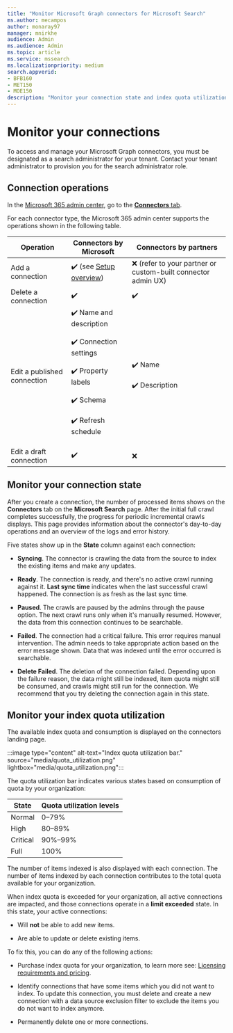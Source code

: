 ```yaml
---
title: "Monitor Microsoft Graph connectors for Microsoft Search"
ms.author: mecampos
author: monaray97
manager: mnirkhe
audience: Admin
ms.audience: Admin
ms.topic: article
ms.service: mssearch
ms.localizationpriority: medium
search.appverid:
- BFB160
- MET150
- MOE150
description: "Monitor your connection state and index quota utilization."
---
```


# Monitor your connections

To access and manage your Microsoft Graph connectors, you must be designated as a search administrator for your tenant. Contact your tenant administrator to provision you for the search administrator role.

## Connection operations

In the [Microsoft 365 admin center](https://admin.microsoft.com), go to the [**Connectors** tab](https://admin.microsoft.com/Adminportal/Home#/MicrosoftSearch/Connectors).

For each connector type, the Microsoft 365 admin center supports the operations shown in the following table.

Operation | Connectors by Microsoft | Connectors by partners
--- | --- | ---
Add a connection | :heavy_check_mark: (see [Setup overview](configure-connector.md)) | :x: (refer to your partner or custom-built connector admin UX)
Delete a connection | :heavy_check_mark: | :heavy_check_mark:
Edit a published connection | :heavy_check_mark: Name and description<br></br> :heavy_check_mark: Connection settings<br></br> :heavy_check_mark: Property labels<br></br> :heavy_check_mark: Schema<br></br> :heavy_check_mark: Refresh schedule<br></br> | :heavy_check_mark: Name<br></br> :heavy_check_mark: Description
Edit a draft connection | :heavy_check_mark: | :x:

## Monitor your connection state

After you create a connection, the number of processed items shows on the **Connectors** tab on the **Microsoft Search** page. After the initial full crawl completes successfully, the progress for periodic incremental crawls displays. This page provides information about the connector's day-to-day operations and an overview of the logs and error history.

Five states show up in the **State** column against each connection:

* **Syncing**. The connector is crawling the data from the source to index the existing items and make any updates.

* **Ready**. The connection is ready, and there's no active crawl running against it. **Last sync time** indicates when the last successful crawl happened. The connection is as fresh as the last sync time.

* **Paused**. The crawls are paused by the admins through the pause option. The next crawl runs only when it's manually resumed. However, the data from this connection continues to be searchable.

* **Failed**. The connection had a critical failure. This error requires manual intervention. The admin needs to take appropriate action based on the error message shown. Data that was indexed until the error occurred is searchable.

* **Delete Failed**. The deletion of the connection failed. Depending upon the failure reason, the data might still be indexed, item quota might still be consumed, and crawls might still run for the connection. We recommend that you try deleting the connection again in this state.

## Monitor your index quota utilization

The available index quota and consumption is displayed on the connectors landing page.

:::image type="content" alt-text="Index quota utilization bar." source="media/quota_utilization.png" lightbox="media/quota_utilization.png":::

The quota utilization bar indicates various states based on consumption of quota by your organization:

State | Quota utilization levels
--- | --- 
Normal | 0&ndash;79%
High | 80&ndash;89%
Critical | 90%&ndash;99%
Full | 100%

The number of items indexed is also displayed with each connection. The number of items indexed by each connection contributes to the total quota available for your organization.

When index quota is exceeded for your organization, all active connections are impacted, and those connections operate in a **limit exceeded** state. In this state, your active connections:  

* Will **not** be able to add new items.

* Are able to update or delete existing items.

To fix this, you can do any of the following actions:

* Purchase index quota for your organization, to learn more see: [Licensing requirements and pricing](licensing.md).

* Identify connections that have some items which you did not want to index. To update this connection, you must delete and create a new connection with a data source exclusion filter to exclude the items you do not want to index anymore.

* Permanently delete one or more connections.
